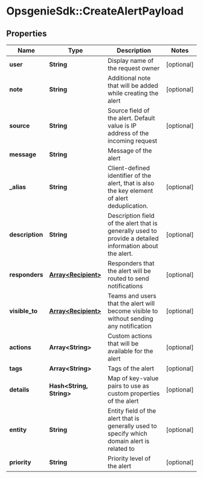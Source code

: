 # OpsgenieSdk::CreateAlertPayload

## Properties
Name | Type | Description | Notes
------------ | ------------- | ------------- | -------------
**user** | **String** | Display name of the request owner | [optional] 
**note** | **String** | Additional note that will be added while creating the alert | [optional] 
**source** | **String** | Source field of the alert. Default value is IP address of the incoming request | [optional] 
**message** | **String** | Message of the alert | 
**_alias** | **String** | Client-defined identifier of the alert, that is also the key element of alert deduplication. | [optional] 
**description** | **String** | Description field of the alert that is generally used to provide a detailed information about the alert. | [optional] 
**responders** | [**Array&lt;Recipient&gt;**](Recipient.md) | Responders that the alert will be routed to send notifications | [optional] 
**visible_to** | [**Array&lt;Recipient&gt;**](Recipient.md) | Teams and users that the alert will become visible to without sending any notification | [optional] 
**actions** | **Array&lt;String&gt;** | Custom actions that will be available for the alert | [optional] 
**tags** | **Array&lt;String&gt;** | Tags of the alert | [optional] 
**details** | **Hash&lt;String, String&gt;** | Map of key-value pairs to use as custom properties of the alert | [optional] 
**entity** | **String** | Entity field of the alert that is generally used to specify which domain alert is related to | [optional] 
**priority** | **String** | Priority level of the alert | [optional] 


